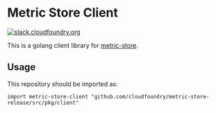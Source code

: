 # Metric Store Client

[![slack.cloudfoundry.org][slack-badge]][log-cache-slack]

This is a golang client library for [metric-store][metric-store].

## Usage

This repository should be imported as:

`import metric-store-client "github.com/cloudfoundry/metric-store-release/src/pkg/client"`

[slack-badge]:            https://slack.cloudfoundry.org/badge.svg
[log-cache-slack]:        https://cloudfoundry.slack.com/archives/log-cache
[metric-store]:           https://github.com/cloudfoundry/metric-store
